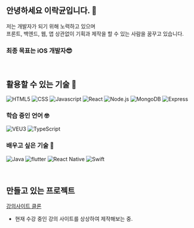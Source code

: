 ## 안녕하세요 이락균입니다. 👋

저는 개발자가 되기 위해 노력하고 있으며  
프론트, 백엔드, 웹, 앱 상관없이 기획과 제작을 할 수 있는 사람을 꿈꾸고 있습니다.  

### 최종 목표는 iOS 개발자😎


<br/>

## 활용할 수 있는 기술 🤟  
![HTML5](https://img.shields.io/badge/HTML5-FFF?style=for-the-badge&logo=HTML5)
![CSS](https://img.shields.io/badge/CSS3-1965E2?style=for-the-badge&logo=css3)
![Javascript](https://img.shields.io/badge/Javascript-CE4124?style=for-the-badge&logo=javascript)
![React](https://img.shields.io/badge/React-237BF3?style=for-the-badge&logo=React)
![Node.js](https://img.shields.io/badge/Node.js-fff?style=for-the-badge&logo=node.js)
![MongoDB](https://img.shields.io/badge/mongo%20db-1A8C45?style=for-the-badge&logo=mongodb)
![Express](https://img.shields.io/badge/express-5E0340?style=for-the-badge&logo=express)

### 학습 중인 언어 🤓
![VEU3](https://img.shields.io/badge/Vue3-FFF?style=for-the-badge&logo=vue.js)
![TypeScript](https://img.shields.io/badge/Typescript-FFF?style=for-the-badge&logo=typescript)


### 배우고 싶은 기술 🧩
![Java](https://img.shields.io/badge/Java-FFF?style=for-the-badge&logo=java)
![flutter](https://img.shields.io/badge/flutter-2278ec?style=for-the-badge&logo=flutter)
![React Native](https://img.shields.io/badge/React%20Native-2233ec?style=for-the-badge&logo=React-Native)
![Swift](https://img.shields.io/badge/Swift-fff?style=for-the-badge&logo=swift)

<br/>

## 만들고 있는 프로젝트
[강의사이트 클론](https://github.com/Newbie-Alert/Imitation_codingApple)  
- 현재 수강 중인 강의 사이트를 상상하여 제작해보는 중.

<!--
**Newbie-Alert/Newbie-Alert** is a ✨ _special_ ✨ repository because its `README.md` (this file) appears on your GitHub profile.

Here are some ideas to get you started:

- 🔭 I’m currently working on ...
- 🌱 I’m currently learning ...
- 👯 I’m looking to collaborate on ...
- 🤔 I’m looking for help with ...
- 💬 Ask me about ...
- 📫 How to reach me: ...
- 😄 Pronouns: ...
- ⚡ Fun fact: ...
-->
